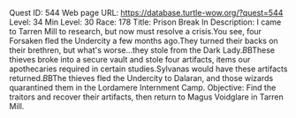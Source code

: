 Quest ID: 544
Web page URL: https://database.turtle-wow.org/?quest=544
Level: 34
Min Level: 30
Race: 178
Title: Prison Break In
Description: I came to Tarren Mill to research, but now must resolve a crisis.You see, four Forsaken fled the Undercity a few months ago.They turned their backs on their brethren, but what's worse...they stole from the Dark Lady.$B$BThese thieves broke into a secure vault and stole four artifacts, items our apothecaries required in certain studies.Sylvanas would have these artifacts returned.$B$BThe thieves fled the Undercity to Dalaran, and those wizards quarantined them in the Lordamere Internment Camp.
Objective: Find the traitors and recover their artifacts, then return to Magus Voidglare in Tarren Mill.
